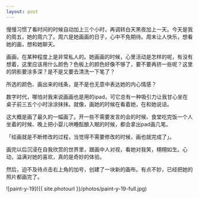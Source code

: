 ```yaml
---
layout: post
---
```


慢慢习惯了看时间的时候自动加上三个小时，再调转白天黑夜加上一天。今天是我的周五，她的周六了。周六是她画画的日子，心中不免期待。周末让人快乐，想看她的画，想和她聊天。

画画，在某种程度上是非常私人的。她画画的时候，心里活动是怎样的呢，有没有想着，这里应该用什么颜色？色板上的颜色好像不够了，要不要再挤一些呢？这里的阴影要涂多深？是不是又要去清洗一下笔了？

所选的颜色、画出来的线条，是不是也无意中表达她的内心情感？

数字时代，哪怕对我来说画画也是用的ipad，可它总有一种吸引力让我甘心坐在桌子前三五个小时涂涂抹抹。就像，画她的时候在看着她，在和她说话。

这大概是画了最久的一幅画了。开一些不需要发言的会的时候、食堂吃完饭一个人坐着的时候、晚上把小婴儿哄睡酝酿入眠的时候，都会拿出pad画几笔。

「绘画就是不断修改的过程，当觉得不需要修改的时候，画也就完成了」。

画完以后沉浸在自我欣赏的世界里，跟画中人对视，看她对我笑，栩栩如生。心动，溢满对她的喜欢，真的是奇妙的体验。

然后，迫不及待点击右上角的加号，创建了一块新的画布。有点不妙，已经把她的照片都画完了。

![paint-y-19]({{ site.photourl }}/photos/paint-y-19-full.jpg)